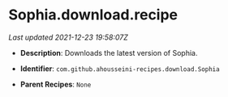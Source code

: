 # Sophia.download.recipe

_Last updated 2021-12-23 19:58:07Z_

- **Description**: Downloads the latest version of Sophia.

- **Identifier**: `com.github.ahousseini-recipes.download.Sophia`

- **Parent Recipes**: `None`